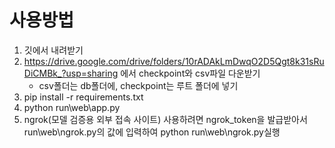 # 사용방법
1. 깃에서 내려받기
2. https://drive.google.com/drive/folders/10rADAkLmDwqO2D5Qgt8k31sRuDiCMBk_?usp=sharing 에서 checkpoint와 csv파일 다운받기
    - csv폴더는 db폴더에, checkpoint는 루트 폴더에 넣기
3. pip install -r requirements.txt
4. python run\web\app.py
5. ngrok(모델 검증용 외부 접속 사이트) 사용하려면 ngrok_token을 발급받아서 run\web\ngrok.py의 값에 입력하여 python run\web\ngrok.py실행